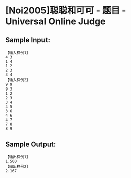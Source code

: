 # [Noi2005]聪聪和可可 - 题目 - Universal Online Judge


## Sample Input: 
```
【输入样例1】
4 3
1 4
1 2
2 3
3 4
【输入样例2】
9 9
9 3
1 2
2 3
3 4
4 5
3 6
4 6
4 7
7 8
8 9

```

## Sample Output: 
```
【输出样例1】
1.500
【输出样例2】
2.167

```
